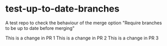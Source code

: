 # test-up-to-date-branches
A test repo to check the behaviour of the merge option "Require branches to be up to date before merging"

This is a change in PR 1
This is a change in PR 2
This is a change in PR 3
